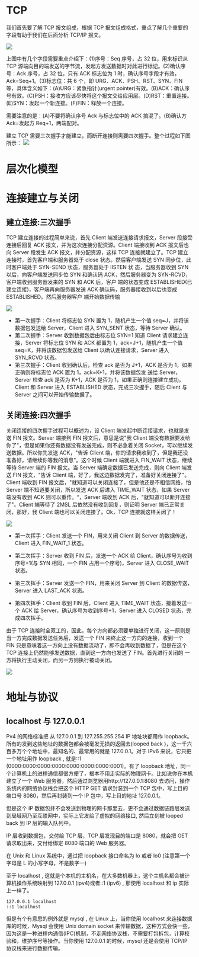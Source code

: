 # TCP

我们首先要了解 TCP 报文组成，根据 TCP 报文组成格式，重点了解几个重要的字段有助于我们在后面分析 TCP/IP 报文。

![](http://www.2cto.com/uploadfile/2013/1022/20131022025345890.png)

上图中有几个字段需要重点介绍下：(1)序号：Seq 序号，占 32 位，用来标识从 TCP 源端向目的端发送的字节流，发起方发送数据时对此进行标记。(2)确认序号：Ack 序号，占 32 位，只有 ACK 标志位为 1 时，确认序号字段才有效，Ack=Seq+1。(3)标志位：共 6 个，即 URG、ACK、PSH、RST、SYN、FIN 等，具体含义如下：(A)URG：紧急指针(urgent pointer)有效。(B)ACK：确认序号有效。(C)PSH：接收方应该尽快将这个报文交给应用层。(D)RST：重置连接。(E)SYN：发起一个新连接。(F)FIN：释放一个连接。

需要注意的是：(A)不要将确认序号 Ack 与标志位中的 ACK 搞混了。(B)确认方 Ack=发起方 Req+1，两端配对。

建立 TCP 需要三次握手才能建立，而断开连接则需要四次握手。整个过程如下图所示：
![](http://hi.csdn.net/attachment/201108/7/0_131271823564Rx.gif)

# 层次化模型

# 连接建立与关闭

## 建立连接:三次握手

TCP 建立连接的过程简单来说，首先 Client 端发送连接请求报文，Server 段接受连接后回复 ACK 报文，并为这次连接分配资源。Client 端接收到 ACK 报文后也向 Server 段发生 ACK 报文，并分配资源，这样 TCP 连接就建立了。TCP 建立连接时，首先客户端和服务器处于 close 状态。然后客户端发送 SYN 同步位，此时客户端处于 SYN-SEND 状态，服务器处于 lISTEN 状 态，当服务器收到 SYN 以后，向客户端发送同步位 SYN 和确认码 ACK，然后服务器变为 SYN-RCVD，客户端收到服务器发来的 SYN 和 ACK 后，客户 端的状态变成 ESTABLISHED(已建立连接)，客户端再向服务器发送 ACK 确认码，服务器接收到以后也变成 ESTABLISHED。然后服务器客户 端开始数据传输

![](https://coding.net/u/hoteam/p/Cache/git/raw/master/2016/8/2/tcp-three-way-handshake-four-wave.png)

- 第一次握手：Client 将标志位 SYN 置为 1，随机产生一个值 seq=J，并将该数据包发送给 Server，Client 进入 SYN_SENT 状态，等待 Server 确认。
- 第二次握手：Server 收到数据包后由标志位 SYN=1 知道 Client 请求建立连接，Server 将标志位 SYN 和 ACK 都置为 1，ack=J+1，随机产生一个值 seq=K，并将该数据包发送给 Client 以确认连接请求，Server 进入 SYN_RCVD 状态。
- 第三次握手：Client 收到确认后，检查 ack 是否为 J+1，ACK 是否为 1，如果正确则将标志位 ACK 置为 1，ack=K+1，并将该数据包发 送给 Server，Server 检查 ack 是否为 K+1，ACK 是否为 1，如果正确则连接建立成功，Client 和 Server 进入 ESTABLISHED 状态，完成三次握手，随后 Client 与 Server 之间可以开始传输数据了。

## 关闭连接:四次握手

关闭连接的四次握手过程可以概述为，设 Client 端发起中断连接请求，也就是发送 FIN 报文。Server 端接到 FIN 报文后，意思是说"我 Client 端没有数据要发给你了"，但是如果你还有数据没有发送完成，则不必急着关闭 Socket，可以继续发送数据。所以你先发送 ACK，"告诉 Client 端，你的请求我收到了，但是我还没准备好，请继续你等我的消息"。这个时候 Client 端就进入 FIN_WAIT 状态，继续等待 Server 端的 FIN 报文。当 Server 端确定数据已发送完成，则向 Client 端发送 FIN 报文，"告诉 Client 端，好了，我这边数据发完了，准备好关闭连接了"。Client 端收到 FIN 报文后，"就知道可以关闭连接了，但是他还是不相信网络，怕 Server 端不知道要关闭，所以发送 ACK 后进入 TIME_WAIT 状态，如果 Server 端没有收到 ACK 则可以重传。“，Server 端收到 ACK 后，"就知道可以断开连接了"。Client 端等待了 2MSL 后依然没有收到回复，则证明 Server 端已正常关闭，那好，我 Client 端也可以关闭连接了。Ok，TCP 连接就这样关闭了！

![](https://coding.net/u/hoteam/p/Cache/git/raw/master/2016/8/2/tcp-three-way-handshake-four-wave_1_thumb.png)

- 第一次挥手：Client 发送一个 FIN，用来关闭 Client 到 Server 的数据传送，Client 进入 FIN_WAIT_1 状态。

- 第二次挥手：Server 收到 FIN 后，发送一个 ACK 给 Client，确认序号为收到序号+1(与 SYN 相同，一个 FIN 占用一个序号)，Server 进入 CLOSE_WAIT 状态。

- 第三次挥手：Server 发送一个 FIN，用来关闭 Server 到 Client 的数据传送，Server 进入 LAST_ACK 状态。

- 第四次挥手：Client 收到 FIN 后，Client 进入 TIME_WAIT 状态，接着发送一个 ACK 给 Server，确认序号为收到序号+1，Server 进入 CLOSED 状态，完成四次挥手。

由于 TCP 连接时全双工的，因此，每个方向都必须要单独进行关闭，这一原则是当一方完成数据发送任务后，发送一个 FIN 来终止这一方向的连接，收到一个 FIN 只是意味着这一方向上没有数据流动了，即不会再收到数据了，但是在这个 TCP 连接上仍然能够发送数据，直到这一方向也发送了 FIN。首先进行关闭的 一方将执行主动关闭，而另一方则执行被动关闭。

![](http://www.2cto.com/uploadfile/2013/1022/20131022025351387.png)

# 地址与协议

## localhost 与 127.0.0.1

Pv4 的网络标准把 从 127.0.0.1 到 127.255.255.254 IP 地址块都用作 loopback。所有的发到这些地址的数据包都会被毫发无损的返回去(looped back )，这一千六百多万个个地址中，最知名的、最常用的就是 127.0.0.1。对于 IPv6 来说，它只把一个地址用作 loopback , 就是::1 (0000:0000:0000:0000:0000:0000:0000:0001)。有了 loopback 地址，同一个计算机上的进程通信都很方便了，根本不用走实际的物理网卡。比如说你在本机建立了一个 Web 服务器，然后通过浏览器用http://127.0.0.1:8080 去访问，操作系统内的网络协议栈会把这个 HTTP GET 请求封装到一个 TCP 包中，写上目的端口号 8080，然后再封装到一个 IP 包中，写上目的地址 127.0.0.1。

但是这个 IP 数据包并不会发送到物理的网卡那里去，更不会通过数据链路层发送到局域网乃至互联网中，实际上它发给了虚拟的网络接口, 然后立刻被 looped back 到 IP 层的输入队列中。

IP 层收到数据包，交付给 TCP 层，TCP 层发现目的端口是 8080，就会把 GET 请求取出来，交付给绑定 8080 端口的 Web 服务器。

在 Unix 和 Linux 系统中，通过把 loopback 接口命名为 lo 或者 lo0 (注意第一个字母是 L 的小写字母，不是数字一)

至于 localhost , 这就是个本机的主机名，在大多数机器上，这个主机名都会被计算机操作系统映射到 127.0.0.1 (ipv4)或者::1 (ipv6) , 那使用 localhost 和 ip 实际上一样了。

```
127.0.0.1 localhost
::1 localhost
```

但是有个有意思的例外就是 mysql , 在 Linux 上，当你使用 localhost 来连接数据库的时候，Mysql 会使用 Unix domain socket 来传输数据，这种方式会快一些，因为这是一种进程内通信(IPC)机制，不走网络协议栈，不需要打包拆包，计算校验和，维护序号等操作。当你使用 127.0.0.1 的时候，mysql 还是会使用 TCP/IP 协议栈来进行数据传输。
